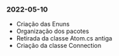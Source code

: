 ### 2022-05-10
 * Criação das Enuns
 * Organização dos pacotes
 * Retirada da classe Atom.cs antiga
 * Criação da classe Connection